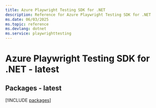 ```yaml
---
title: Azure Playwright Testing SDK for .NET
description: Reference for Azure Playwright Testing SDK for .NET
ms.date: 06/03/2025
ms.topic: reference
ms.devlang: dotnet
ms.service: playwrighttesting
---
```

# Azure Playwright Testing SDK for .NET - latest
## Packages - latest
[!INCLUDE [packages](playwright-testing-index.md)]